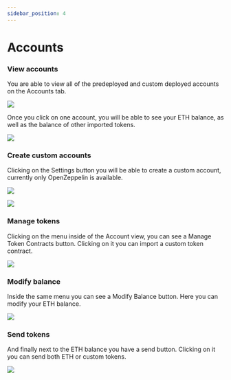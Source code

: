 ```yaml
---
sidebar_position: 4
---
```


# Accounts

### View accounts

You are able to view all of the predeployed and custom deployed accounts on the Accounts tab.

![](../../static/img/features/accounts/accounts_1.png)

Once you click on one account, you will be able to see your ETH balance, as well as the balance of other imported tokens.

![](../../static/img/features/accounts/accounts_2.png)

### Create custom accounts

Clicking on the Settings button you will be able to create a custom account, currently only OpenZeppelin is available.

![](../../static/img/features/accounts/accounts_3.png)

![](../../static/img/features/accounts/accounts_4.png)

### Manage tokens

Clicking on the menu inside of the Account view, you can see a Manage Token Contracts button. Clicking on it you can import a custom token contract.

![](../../static/img/features/accounts/accounts_5.png)

### Modify balance

Inside the same menu you can see a Modify Balance button. Here you can modify your ETH balance.

![](../../static/img/features/accounts/accounts_6.png)

### Send tokens

And finally next to the ETH balance you have a send button. Clicking on it you can send both ETH or custom tokens.

![](../../static/img/features/accounts/accounts_7.png)
